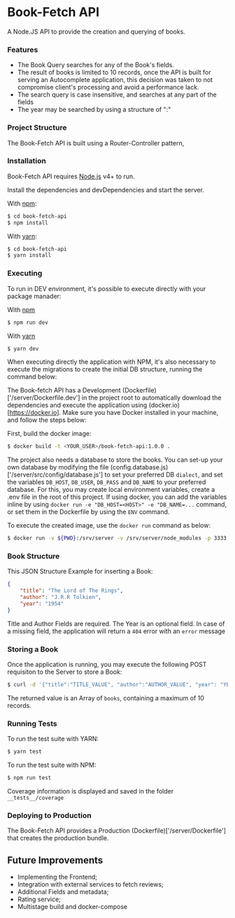 # Book-Fetch API
A Node.JS API to provide the creation and querying of books.

### Features
- The Book Query searches for any of the Book's fields.
- The result of books is limited to 10 records, once the API is built for serving an Autocomplete application, this decision was taken to not compromise client's processing and avoid a performance lack.
- The search query is case insensitive, and searches at any part of the fields
- The year may be searched by using a structure of ":"

### Project Structure
The Book-Fetch API is built using a Router-Controller pattern,

### Installation
Book-Fetch API requires [Node.js](https://nodejs.org/) v4+ to run.

Install the dependencies and devDependencies and start the server.

With [npm](https://npm.org/):
```sh
$ cd book-fetch-api
$ npm install
```
With [yarn](https://yarnpkg.com/):
```sh
$ cd book-fetch-api
$ yarn install
```
### Executing
To run in DEV environment, it's possible to execute directly with your package manader:

With [npm](https://npm.org/)
```sh
$ npm run dev
```
With [yarn](https://yarnpkg.com/)
```sh
$ yarn dev
```

When executing directly the application with NPM, it's also necessary to execute the migrations to create the initial DB structure, running the command below:

The Book-fetch API has a Development (Dockerfile)['/server/Dockerfile.dev'] in the project root to automatically download the dependencies and execute the application using (docker.io)[https://docker.io]. Make sure you have Docker installed in your machine, and follow the steps below:

First, build the docker image:
```sh
$ docker build -t <YOUR_USER>/book-fetch-api:1.0.0 .
```
The project also needs a database to store the books. You can set-up your own database by modifying the file (config.database.js)['/server/src/config/database.js'] to set your preferred DB `dialect`, and set the variables `DB_HOST`, `DB_USER`, `DB_PASS` and `DB_NAME` to your preferred database. For this, you may create local environment variables, create a .env file in the root of this project. If using docker, you can add the variables inline by using `docker run -e "DB_HOST=<HOST>" -e "DB_NAME=...` command, or set them in the Dockerfile by using the `ENV` command.

To execute the created image, use the `docker run` command as below:
```sh
$ docker run -v ${PWD}:/srv/server -v /srv/server/node_modules -p 3333:3333 --rm <YOUR_USER>/book-fetch-api:1.0.0
```

### Book Structure
This JSON Structure Example for inserting a Book:
```json
{
	"title": "The Lord of The Rings",
	"author": "J.R.R Tolkien",
	"year": "1954"
}
```
Title and Author Fields are required. The Year is an optional field.
In case of a missing field, the application will return a `404` error with an `error` message

### Storing a Book
Once the application is running, you may execute the following POST requisiton to the Server to store a Book:
```sh
$ curl -d '{"title":"TITLE_VALUE", "author":"AUTHOR_VALUE", "year": "YEAR_VALUE"}' -H "Content-Type: application/json" -X POST http://localhost:3333/books
```
The returned value is an Array of `books`, containing a maximum of 10 records.

### Running Tests
To run the test suite with YARN:
```sh
$ yarn test
```
To run the test suite with NPM:
```sh
$ npm run test
```

Coverage information is displayed and saved in the folder `__tests__/coverage`

### Deploying to Production
The Book-Fetch API provides a Production (Dockerfile)['/server/Dockerfile'] that creates the production bundle.

## Future Improvements
- Implementing the Frontend;
- Integration with external services to fetch reviews;
- Additional Fields and metadata;
- Rating service;
- Multistage build and docker-compose
